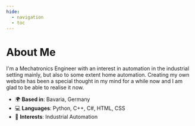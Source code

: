 ```yaml
---
hide:
  - navigation
  - toc
---
```


# About Me

I'm a Mechatronics Engineer with an interest in automation in the industrial setting mainly, but also to some extent home automation. Creating my own website has been a special thought in my mind for a while now and I am glad to be able to realise it now.

- 🌍 **Based in**: Bavaria, Germany
- 💻 **Languages**: Python, C++, C#, HTML, CSS
- 🎯 **Interests**: Industrial Automation
